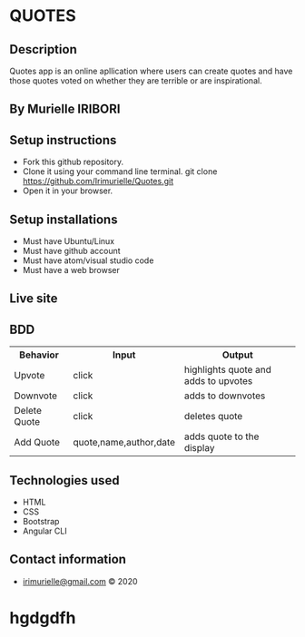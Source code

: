 # QUOTES
## Description
Quotes app is an online apllication where users can create quotes and have those quotes voted on whether they are terrible or are inspirational. 
## By Murielle IRIBORI
## Setup instructions
* Fork this github repository.
* Clone it using your command line terminal. git clone https://github.com/Irimurielle/Quotes.git
* Open it in your browser.
## Setup installations
* Must have Ubuntu/Linux
* Must have github account
* Must have atom/visual studio code
* Must have a web browser
## Live site

## BDD
<table>
    <tr>
      <th>Behavior</th> 
      <th>Input</th> 
      <th>Output</th>   
    </tr>
    <tr>
        <td>Upvote</td>
        <td>click</td>
        <td>highlights quote and adds to upvotes</td>
    </tr> 
    <tr>
        <td>Downvote</td>
        <td>click</td>
        <td>adds to downvotes</td>
    </tr>
    <tr>
        <td>Delete Quote</td>
        <td>click</td>
        <td>deletes quote</td>
    </tr>
    <tr>
        <td>Add Quote</td>
        <td>quote,name,author,date</td>
        <td>adds quote to the display</td>
    </tr>
</table>

## Technologies used
* HTML
* CSS
* Bootstrap
* Angular CLI
## Contact information
* irimurielle@gmail.com
&copy; 2020
# hgdgdfh
